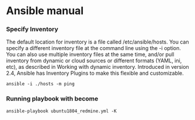 # Ansible manual


### Specify Inventory

The default location for inventory is a file called /etc/ansible/hosts. You can specify a different inventory file at the command line using the -i <path> option. You can also use multiple inventory files at the same time, and/or pull inventory from dynamic or cloud sources or different formats (YAML, ini, etc), as described in Working with dynamic inventory. Introduced in version 2.4, Ansible has Inventory Plugins to make this flexible and customizable.

`ansible -i ./hosts -m ping`

### Running playbook with become

`ansible-playbook ubuntu1804_redmine.yml -K`